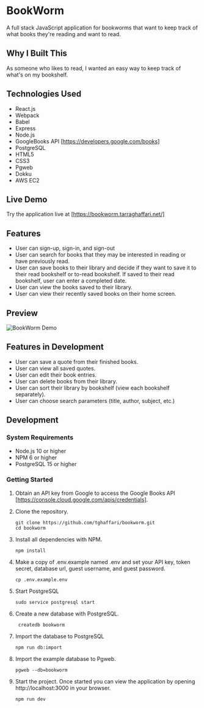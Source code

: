 # BookWorm

A full stack JavaScript application for bookworms that want to keep track of what books they're reading and want to read.

## Why I Built This

As someone who likes to read, I wanted an easy way to keep track of what's on my bookshelf.

## Technologies Used

- React.js
- Webpack
- Babel
- Express
- Node.js
- GoogleBooks API [https://developers.google.com/books]
- PostgreSQL
- HTML5
- CSS3
- Pgweb
- Dokku
- AWS EC2

## Live Demo

Try the application live at [https://bookworm.tarraghaffari.net/]

## Features

- User can sign-up, sign-in, and sign-out
- User can search for books that they may be interested in reading or have previously read.
- User can save books to their library and decide if they want to save it to their read bookshelf or to-read bookshelf. If saved to their read bookshelf, user can enter a completed date.
- User can view the books saved to their library.
- User can view their recently saved books on their home screen.

## Preview

![BookWorm Demo](assets/bookworm-demo.gif)

## Features in Development

- User can save a quote from their finished books.
- User can view all saved quotes.
- User can edit their book entries.
- User can delete books from their library.
- User can sort their library by bookshelf (view each bookshelf separately).
- User can choose search parameters (title, author, subject, etc.)

## Development

### System Requirements

- Node.js 10 or higher
- NPM 6 or higher
- PostgreSQL 15 or higher

### Getting Started

1. Obtain an API key from Google to access the Google Books API [https://console.cloud.google.com/apis/credentials].

2. Clone the repository.

    ```shell
    git clone https://github.com/tghaffari/bookworm.git
    cd bookworm
    ```

3. Install all dependencies with NPM.

    ```shell
    npm install
    ```

4. Make a copy of .env.example named .env and set your API key, token secret, database url, guest username, and guest password.

    ```shell
    cp .env.example.env
    ```

5. Start PostgreSQL

    ```shell
    sudo service postgresql start
    ```

6. Create a new database with PostgreSQL.

   ```shell
    createdb bookworm
    ```

7. Import the database to PostgreSQL

    ```shell
    npm run db:import
    ```

8. Import the example database to Pgweb.

    ```shell
    pgweb --db=bookworm
    ```

9. Start the project. Once started you can view the application by opening http://localhost:3000 in your browser.

    ```shell
    npm run dev
    ```
